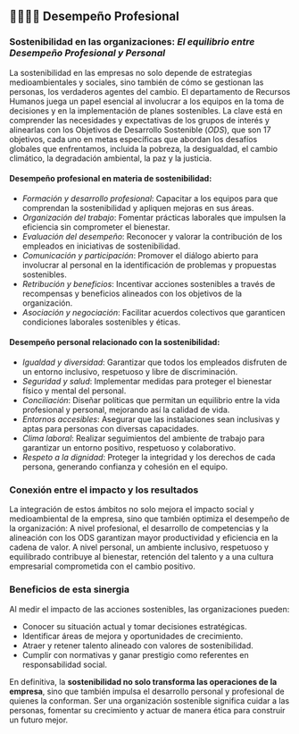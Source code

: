 ## 👨‍👩‍👧‍👦 Desempeño Profesional

### Sostenibilidad en las organizaciones: _El equilibrio entre Desempeño Profesional y Personal_

La sostenibilidad en las empresas no solo depende de estrategias medioambientales y sociales, sino también de cómo se gestionan las personas, los verdaderos agentes del cambio. El departamento de Recursos Humanos juega un papel esencial al involucrar a los equipos en la toma de decisiones y en la implementación de planes sostenibles. La clave está en comprender las necesidades y expectativas de los grupos de interés y alinearlas con los Objetivos de Desarrollo Sostenible (*ODS*), que son 17 objetivos, cada uno en metas específicas que abordan los desafíos globales que enfrentamos, incluida la pobreza, la desigualdad, el cambio climático, la degradación ambiental, la paz y la justicia.

#### Desempeño profesional en materia de sostenibilidad:

- *Formación y desarrollo profesional*: Capacitar a los equipos para que comprendan la sostenibilidad y apliquen mejoras en sus áreas.
- *Organización del trabajo*: Fomentar prácticas laborales que impulsen la eficiencia sin comprometer el bienestar.
- *Evaluación del desempeño*: Reconocer y valorar la contribución de los empleados en iniciativas de sostenibilidad.
- *Comunicación y participación*: Promover el diálogo abierto para involucrar al personal en la identificación de problemas y propuestas sostenibles.
- *Retribución y beneficios*: Incentivar acciones sostenibles a través de recompensas y beneficios alineados con los objetivos de la organización.
- *Asociación y negociación*: Facilitar acuerdos colectivos que garanticen condiciones laborales sostenibles y éticas.

#### Desempeño personal relacionado con la sostenibilidad:

- *Igualdad y diversidad*: Garantizar que todos los empleados disfruten de un entorno inclusivo, respetuoso y libre de discriminación.
- *Seguridad y salud*: Implementar medidas para proteger el bienestar físico y mental del personal.
- *Conciliación*: Diseñar políticas que permitan un equilibrio entre la vida profesional y personal, mejorando así la calidad de vida.
- *Entornos accesibles*: Asegurar que las instalaciones sean inclusivas y aptas para personas con diversas capacidades.
- *Clima laboral*: Realizar seguimientos del ambiente de trabajo para garantizar un entorno positivo, respetuoso y colaborativo.
- *Respeto a la dignidad*: Proteger la integridad y los derechos de cada persona, generando confianza y cohesión en el equipo.

### Conexión entre el impacto y los resultados

La integración de estos ámbitos no solo mejora el impacto social y medioambiental de la empresa, sino que también optimiza el desempeño de la organización:
A nivel profesional, el desarrollo de competencias y la alineación con los ODS garantizan mayor productividad y eficiencia en la cadena de valor.
A nivel personal, un ambiente inclusivo, respetuoso y equilibrado contribuye al bienestar, retención del talento y a una cultura empresarial comprometida con el cambio positivo.

### Beneficios de esta sinergia

Al medir el impacto de las acciones sostenibles, las organizaciones pueden:
- Conocer su situación actual y tomar decisiones estratégicas.
- Identificar áreas de mejora y oportunidades de crecimiento.
- Atraer y retener talento alineado con valores de sostenibilidad.
- Cumplir con normativas y ganar prestigio como referentes en responsabilidad social.

En definitiva, la **sostenibilidad no solo transforma las operaciones de la empresa**, sino que también impulsa el desarrollo personal y profesional de quienes la conforman. Ser una organización sostenible significa cuidar a las personas, fomentar su crecimiento y actuar de manera ética para construir un futuro mejor.
